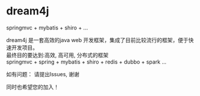 # dream4j
springmvc + mybatis + shiro + ...

dream4j 是一套高效的java web 开发框架，集成了目前比较流行的框架，便于快速开发项目。<br/>
最终目的要达到:高效, 高可用, 分布式的框架<br/>
springmvc + spring + mybatis + shiro + redis + dubbo + spark ...<br/>

如有问题：
请提出Issues, 谢谢

同时也希望您的加入！